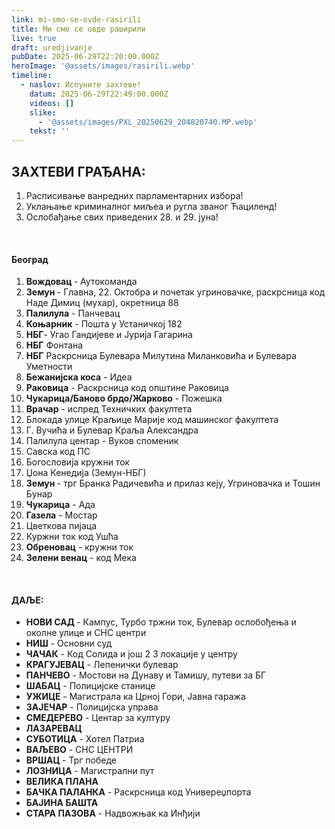 ```yaml
---
link: mi-smo-se-ovde-rasirili
title: Ми смо се овде раширили
live: true
draft: uredjivanje
pubDate: 2025-06-29T22:20:00.000Z
heroImage: '@assets/images/rasirili.webp'
timeline:
  - naslov: Испуните захтеве!
    datum: 2025-06-29T22:49:00.000Z
    videos: []
    slike:
      - '@assets/images/PXL_20250629_204820740.MP.webp'
    tekst: ''
---
```

## ЗАХТЕВИ ГРАЂАНА:

1. Расписивање ванредних парламентарних избора!
2. Уклањање криминалног миљеа и ругла званог Ћациленд!
3. Ослобађање свих приведених 28. и 29. јуна!

‎ 

#### Београд

1. **Вождовац&#32;**- Аутокоманда
2. **Земун&#32;**- Главна, 22. Октобра и почетак угриновачке, раскрсница код Наде Димиц (мухар), окретница 88
3. **Палилула** - Панчевац
4. **Коњарник** - Пошта у Устаничкој 182
5. **НБГ**- Угао Гандијеве и Јурија Гагарина
6. **НБГ** Фонтана
7. **НБГ** Раскрсница Булевара Милутина Миланковића и Булевара Уметности
8. **Бежанијска коса** - Идеа
9. **Раковица** - Раскрсница код општине Раковица
10. **Чукарица/Баново брдо/Жарково** - Пожешка
11. **Врачар** - испред Техничких факултета
12. Блокада улице Краљице Марије код машинског факултета
13. Г. Вучића и Булевар Краља Александра
14. Палилула центар - Вуков споменик
15. Савска код ПС
16. Богословија кружни ток
17. Џона Кенедија (Земун-НБГ)
18. **Земун&#32;**- трг Бранка Радичевића и прилаз кеју, Угриновачка и Тошин Бунар
19. **Чукарица** - Ада 
20. **Газела** - Мостар
21. Цветкова пијаца
22. Куржни ток код Ушћа
23. **Обреновац** - кружни ток
24. **Зелени венац** - код Мека

‎ 

#### ДАЉЕ:

- **НОВИ САД&#32;**- Кампус, Турбо тржни ток, Булевар ослобођења и околне улице и СНС центри
- **НИШ** - Основни суд 
- **ЧАЧАК** - Код Солида и још 2 3 локације у центру
- **КРАГУЈЕВАЦ** - Лепенички булевар
- **ПАНЧЕВО** - Мостови на Дунаву и Тамишу, путеви за БГ
- **ШАБАЦ** - Полицијске станице
- **УЖИЦЕ** - Магистрала ка Црној Гори, Јавна гаража
- **ЗАЈЕЧАР** - Полицијска управа
- **СМЕДЕРЕВО** - Центар за културу
- **ЛАЗАРЕВАЦ**
- **СУБОТИЦА** - Хотел Патриа
- **ВАЉЕВО** - СНС ЦЕНТРИ
- **ВРШАЦ** - Трг победе
- **ЛОЗНИЦА** - Магистрални пут
- **ВЕЛИКА ПЛАНА**
- **БАЧКА ПАЛАНКА** - Раскрсница код Универеџпорта
- **БАЈИНА БАШТА**
- **СТАРА ПАЗОВА** - Надвожњак ка Инђији
